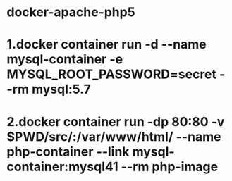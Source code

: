 # docker-apache-php5

# 1.docker container run -d --name mysql-container -e MYSQL_ROOT_PASSWORD=secret --rm mysql:5.7
# 2.docker container run -dp 80:80 -v $PWD/src/:/var/www/html/ --name php-container --link mysql-container:mysql41 --rm php-image
